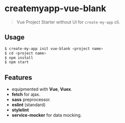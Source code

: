 # createmyapp-vue-blank

> Vue Project Starter without UI for `create-my-app` cli.

## Usage

``` bash
$ create-my-app init vue-blank <project name>
$ cd <project name>
$ npm install
$ npm start
```

## Features

  * equipmented with **Vue**, **Vuex**.
  * **fetch** for ajax.
  * **sass** preprocessor.
  * **eslint** (standard)
  * **stylelint**
  * **service-mocker** for data mocking.
